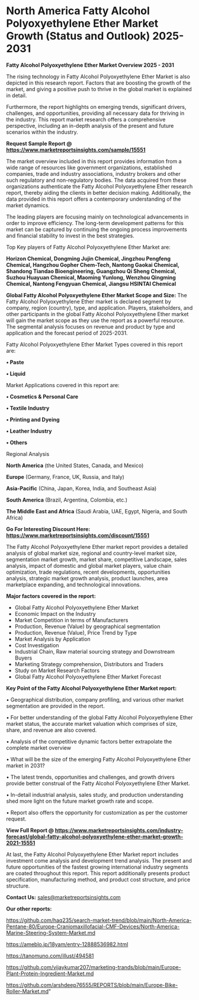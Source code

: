 # North America Fatty Alcohol Polyoxyethylene Ether Market Growth (Status and Outlook) 2025-2031

<Strong> Fatty Alcohol Polyoxyethylene Ether Market Overview 2025 - 2031</strong>

The rising technology in Fatty Alcohol Polyoxyethylene Ether Market is also depicted in this research report. Factors that are boosting the growth of the market, and giving a positive push to thrive in the global market is explained in detail.

Furthermore, the report highlights on emerging trends, significant drivers, challenges, and opportunities, providing all necessary data for thriving in the industry. This report market research offers a comprehensive perspective, including an in-depth analysis of the present and future scenarios within the industry.

<strong>Request Sample Report @ <a href=https://www.marketreportsinsights.com/sample/15551>https://www.marketreportsinsights.com/sample/15551</a></strong>

The market overview included in this report provides information from a wide range of resources like government organizations, established companies, trade and industry associations, industry brokers and other such regulatory and non-regulatory bodies. The data acquired from these organizations authenticate the Fatty Alcohol Polyoxyethylene Ether research report, thereby aiding the clients in better decision making. Additionally, the data provided in this report offers a contemporary understanding of the market dynamics.

The leading players are focusing mainly on technological advancements in order to improve efficiency. The long-term development patterns for this market can be captured by continuing the ongoing process improvements and financial stability to invest in the best strategies.

Top Key players of Fatty Alcohol Polyoxyethylene Ether Market are:

<strong>Horizon Chemical, Dongming Jujin Chemical, Jingzhou Pengfeng Chemical, Hangzhou Gopher Chem-Tech, Nantong Gaokai Chemical, Shandong Tiandao Bioengineering, Guangzhou Qi Sheng Chemical, Suzhou Huayuan Chemical, Maoming Yunlong, Wenzhou Qingming Chemical, Nantong Fengyuan Chemical, Jiangsu HSINTAI Chemical</strong>

<strong><b>Global Fatty Alcohol Polyoxyethylene Ether Market Scope and Size:</b></strong>
The Fatty Alcohol Polyoxyethylene Ether market is declared segment by company, region (country), type, and application. Players, stakeholders, and other participants in the global Fatty Alcohol Polyoxyethylene Ether market will gain the market scope as they use the report as a powerful resource. The segmental analysis focuses on revenue and product by type and application and the forecast period of 2025-2031.

Fatty Alcohol Polyoxyethylene Ether Market Types covered in this report are:

<strong>• Paste

• Liquid</strong>

Market Applications covered in this report are:

<strong>• Cosmetics & Personal Care

• Textile Industry

• Printing and Dyeing

• Leather Industry

• Others</strong> 

Regional Analysis

<strong>North America</strong> (the United States, Canada, and Mexico)

<strong>Europe</strong> (Germany, France, UK, Russia, and Italy)

<strong>Asia-Pacific</strong> (China, Japan, Korea, India, and Southeast Asia)

<strong>South America</strong> (Brazil, Argentina, Colombia, etc.)

<strong>The Middle East and Africa</strong> (Saudi Arabia, UAE, Egypt, Nigeria, and South Africa)

<strong>Go For Interesting Discount Here: <a href=https://www.marketreportsinsights.com/discount/15551>https://www.marketreportsinsights.com/discount/15551</a></strong>

The Fatty Alcohol Polyoxyethylene Ether market report provides a detailed analysis of global market size, regional and country-level market size, segmentation market growth, market share, competitive Landscape, sales analysis, impact of domestic and global market players, value chain optimization, trade regulations, recent developments, opportunities analysis, strategic market growth analysis, product launches, area marketplace expanding, and technological innovations.

<strong><b>Major factors covered in the report:</b></strong>
<ul>
  <li>Global Fatty Alcohol Polyoxyethylene Ether Market </li>
  <li>Economic Impact on the Industry</li>
  <li>Market Competition in terms of Manufacturers</li>
  <li>Production, Revenue (Value) by geographical segmentation</li>
  <li>Production, Revenue (Value), Price Trend by Type</li>
  <li>Market Analysis by Application</li>
  <li>Cost Investigation</li>
  <li>Industrial Chain, Raw material sourcing strategy and Downstream Buyers</li>
  <li>Marketing Strategy comprehension, Distributors and Traders</li>
  <li>Study on Market Research Factors</li>
  <li>Global Fatty Alcohol Polyoxyethylene Ether Market Forecast</li>
</ul>

<strong><b>Key Point of the Fatty Alcohol Polyoxyethylene Ether Market report:</b></strong>

• Geographical distribution, company profiling, and various other market segmentation are provided in the report.

• For better understanding of the global Fatty Alcohol Polyoxyethylene Ether market status, the accurate market valuation which comprises of size, share, and revenue are also covered.

• Analysis of the competitive dynamic factors better extrapolate the complete market overview

• What will be the size of the emerging Fatty Alcohol Polyoxyethylene Ether market in 2031?

• The latest trends, opportunities and challenges, and growth drivers provide better construal of the Fatty Alcohol Polyoxyethylene Ether Market.

• In-detail industrial analysis, sales study, and production understanding shed more light on the future market growth rate and scope.

• Report also offers the opportunity for customization as per the customer request.

<strong><b>View Full Report @ <a href=https://www.marketreportsinsights.com/industry-forecast/global-fatty-alcohol-polyoxyethylene-ether-market-growth-2021-15551>https://www.marketreportsinsights.com/industry-forecast/global-fatty-alcohol-polyoxyethylene-ether-market-growth-2021-15551</a></b></strong>


At last, the Fatty Alcohol Polyoxyethylene Ether Market report includes investment come analysis and development trend analysis. The present and future opportunities of the fastest growing international industry segments are coated throughout this report. This report additionally presents product specification, manufacturing method, and product cost structure, and price structure.

<strong>Contact Us:</strong>
sales@marketreportsinsights.com

<strong>Our other reports:</strong>

<a href=https://github.com/haq235/search-market-trend/blob/main/North-America-Pentane-80/Europe-Craniomaxillofacial-CMF-Devices/North-America-Marine-Steering-System-Market.md>https://github.com/haq235/search-market-trend/blob/main/North-America-Pentane-80/Europe-Craniomaxillofacial-CMF-Devices/North-America-Marine-Steering-System-Market.md</a>

<a href=https://ameblo.jp/18yam/entry-12888536982.html>https://ameblo.jp/18yam/entry-12888536982.html</a>

<a href=https://tanomuno.com/illust/494581>https://tanomuno.com/illust/494581</a>

<a href=https://github.com/vijaykumar207/marketing-trands/blob/main/Europe-Plant-Protein-Ingredient-Market.md>https://github.com/vijaykumar207/marketing-trands/blob/main/Europe-Plant-Protein-Ingredient-Market.md</a>

<a href=https://github.com/arshdeep76555/REPORTS/blob/main/Europe-Bike-Roller-Market.md>https://github.com/arshdeep76555/REPORTS/blob/main/Europe-Bike-Roller-Market.md</a>"
